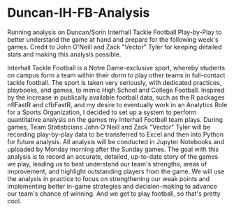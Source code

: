 # Duncan-IH-FB-Analysis
Running analysis on Duncan/Sorin Interhall Tackle Football Play-by-Play to better understand the game at hand and prepare for the following week's games. Credit to John O'Neill and Zack "Vector" Tyler for keeping detailed stats and making this analysis possible.

Interhall Tackle Football is a Notre Dame-exclusive sport, whereby students on campus form a team within their dorm to play other teams in full-contact tackle football.
The sport is taken very seriously, with dedicated practices, playbooks, and games, to mimic High School and College Football.
Inspired by the increase in publically available football data, such as the R packages nflFastR and cfbFastR, and my desire to eventually work in an Analytics Role for a Sports Organization, I decided to set up a system to perform quantitative analysis on the games my Interhall Football team plays.
During games, Team Statisticians John O'Neill and Zack "Vector" Tyler will be recording play-by-play data to be transferred to Excel and then into Python for future analysis.
All analysis will be conducted in Jupyter Notebooks and uploaded by Monday morning after the Sunday games.
The goal with this analysis is to record an accurate, detailed, up-to-date story of the games we play, leading us to best understand our team's strengths, areas of improvement, and highlight outstanding players from the game.
We will use the analysis in practice to focus on strengthening our weak points and implementing better in-game strategies and decision-making to advance our team's chance of winning.
And we get to play football, so that's pretty cool.
